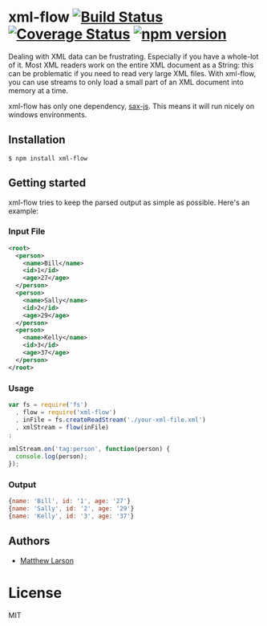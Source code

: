 # xml-flow [![Build Status](https://travis-ci.org/matthewmatician/xml-flow.svg?branch=master)](https://travis-ci.org/matthewmatician/xml-flow)  [![Coverage Status](https://coveralls.io/repos/matthewmatician/xml-flow/badge.svg)](https://coveralls.io/r/matthewmatician/xml-flow)  [![npm version](https://badge.fury.io/js/xml-flow.svg)](http://badge.fury.io/js/xml-flow)

Dealing with XML data can be frustrating. Especially if you have a whole-lot of it. Most XML readers work on the entire XML document as a String: this can be problematic if you need to read very large XML files. With xml-flow, you can use streams to only load a small part of an XML document into memory at a time.

xml-flow has only one dependency, [sax-js](https://github.com/isaacs/sax-js). This means it will run nicely on windows environments.

## Installation

```
$ npm install xml-flow
```

## Getting started
xml-flow tries to keep the parsed output as simple as possible. Here's an example:

### Input File
```xml
<root>
  <person>
    <name>Bill</name>
    <id>1</id>
    <age>27</age>
  </person>
  <person>
    <name>Sally</name>
    <id>2</id>
    <age>29</age>
  </person>
  <person>
    <name>Kelly</name>
    <id>3</id>
    <age>37</age>
  </person>
</root>
```

### Usage
```js
var fs = require('fs')
  , flow = require('xml-flow')
  , inFile = fs.createReadStream('./your-xml-file.xml')
  , xmlStream = flow(inFile)
;

xmlStream.on('tag:person', function(person) {
  console.log(person);
});

```
### Output
```js
{name: 'Bill', id: '1', age: '27'}
{name: 'Sally', id: '2', age: '29'}
{name: 'Kelly', id: '3', age: '37'}
```

## Authors

  - [Matthew Larson](https://github.com/matthewmatician)

# License

  MIT

[npm-url]: https://npmjs.org/package/xml-flow
